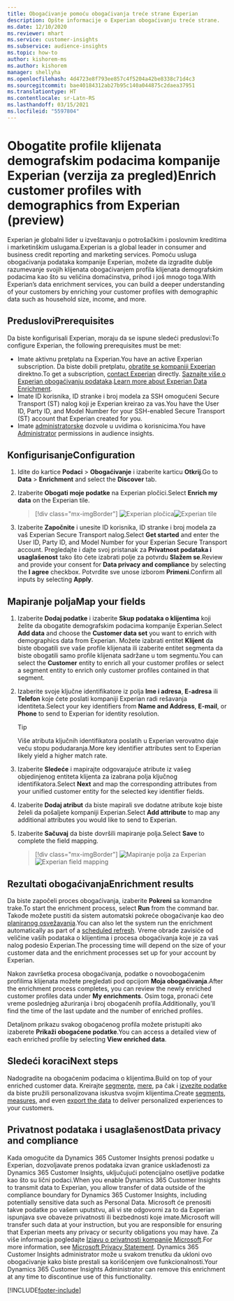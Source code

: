 ```yaml
---
title: Obogaćivanje pomoću obogaćivanja treće strane Experian
description: Opšte informacije o Experian obogaćivanju treće strane.
ms.date: 12/10/2020
ms.reviewer: mhart
ms.service: customer-insights
ms.subservice: audience-insights
ms.topic: how-to
author: kishorem-ms
ms.author: kishorem
manager: shellyha
ms.openlocfilehash: 4d4723e8f793ee857c4f5204a42be8338c71d4c3
ms.sourcegitcommit: bae40184312ab27b95c140a044875c2daea37951
ms.translationtype: HT
ms.contentlocale: sr-Latn-RS
ms.lasthandoff: 03/15/2021
ms.locfileid: "5597804"
---
```

# <a name="enrich-customer-profiles-with-demographics-from-experian-preview"></a><span data-ttu-id="be546-103">Obogatite profile klijenata demografskim podacima kompanije Experian (verzija za pregled)</span><span class="sxs-lookup"><span data-stu-id="be546-103">Enrich customer profiles with demographics from Experian (preview)</span></span>

<span data-ttu-id="be546-104">Experian je globalni lider u izveštavanju o potrošačkim i poslovnim kreditima i marketinškim uslugama.</span><span class="sxs-lookup"><span data-stu-id="be546-104">Experian is a global leader in consumer and business credit reporting and marketing services.</span></span> <span data-ttu-id="be546-105">Pomoću usluga obogaćivanja podataka kompanije Experian, možete da izgradite dublje razumevanje svojih klijenata obogaćivanjem profila klijenata demografskim podacima kao što su veličina domaćinstva, prihod i još mnogo toga.</span><span class="sxs-lookup"><span data-stu-id="be546-105">With Experian’s data enrichment services, you can build a deeper understanding of your customers by enriching your customer profiles with demographic data such as household size, income, and more.</span></span>

## <a name="prerequisites"></a><span data-ttu-id="be546-106">Preduslovi</span><span class="sxs-lookup"><span data-stu-id="be546-106">Prerequisites</span></span>

<span data-ttu-id="be546-107">Da biste konfigurisali Experian, moraju da se ispune sledeći preduslovi:</span><span class="sxs-lookup"><span data-stu-id="be546-107">To configure Experian, the following prerequisites must be met:</span></span>

- <span data-ttu-id="be546-108">Imate aktivnu pretplatu na Experian.</span><span class="sxs-lookup"><span data-stu-id="be546-108">You have an active Experian subscription.</span></span> <span data-ttu-id="be546-109">Da biste dobili pretplatu, [obratite se kompaniji Experian](https://www.experian.com/marketing-services/contact) direktno.</span><span class="sxs-lookup"><span data-stu-id="be546-109">To get a subscription, [contact Experian](https://www.experian.com/marketing-services/contact) directly.</span></span> <span data-ttu-id="be546-110">[Saznajte više o Experian obogaćivanju podataka](https://www.experian.com/marketing-services/microsoft?cmpid=ems_web_mci_cdppage).</span><span class="sxs-lookup"><span data-stu-id="be546-110">[Learn more about Experian Data Enrichment](https://www.experian.com/marketing-services/microsoft?cmpid=ems_web_mci_cdppage).</span></span>
- <span data-ttu-id="be546-111">Imate ID korisnika, ID stranke i broj modela za SSH omogućeni Secure Transport (ST) nalog koji je Experian kreirao za vas.</span><span class="sxs-lookup"><span data-stu-id="be546-111">You have the User ID, Party ID, and Model Number for your SSH-enabled Secure Transport (ST) account that Experian created for you.</span></span>
- <span data-ttu-id="be546-112">Imate [administratorske](permissions.md#administrator) dozvole u uvidima o korisnicima.</span><span class="sxs-lookup"><span data-stu-id="be546-112">You have [Administrator](permissions.md#administrator) permissions in audience insights.</span></span>

## <a name="configuration"></a><span data-ttu-id="be546-113">Konfigurisanje</span><span class="sxs-lookup"><span data-stu-id="be546-113">Configuration</span></span>

1. <span data-ttu-id="be546-114">Idite do kartice **Podaci** > **Obogaćivanje** i izaberite karticu **Otkrij**.</span><span class="sxs-lookup"><span data-stu-id="be546-114">Go to **Data** > **Enrichment** and select the **Discover** tab.</span></span>

1. <span data-ttu-id="be546-115">Izaberite **Obogati moje podatke** na Experian pločici.</span><span class="sxs-lookup"><span data-stu-id="be546-115">Select **Enrich my data** on the Experian tile.</span></span>

   > [!div class="mx-imgBorder"]
   > <span data-ttu-id="be546-116">![Experian pločica](media/experian-tile.png "Experian pločica")</span><span class="sxs-lookup"><span data-stu-id="be546-116">![Experian tile](media/experian-tile.png "Experian tile")</span></span>

1. <span data-ttu-id="be546-117">Izaberite **Započnite** i unesite ID korisnika, ID stranke i broj modela za vaš Experian Secure Transport nalog.</span><span class="sxs-lookup"><span data-stu-id="be546-117">Select **Get started** and enter the User ID, Party ID, and Model Number for your Experian Secure Transport account.</span></span> <span data-ttu-id="be546-118">Pregledajte i dajte svoj pristanak za **Privatnost podataka i usaglašenost** tako što ćete izabrati polje za potvrdu **Slažem se**.</span><span class="sxs-lookup"><span data-stu-id="be546-118">Review and provide your consent for **Data privacy and compliance** by selecting the **I agree** checkbox.</span></span> <span data-ttu-id="be546-119">Potvrdite sve unose izborom **Primeni**.</span><span class="sxs-lookup"><span data-stu-id="be546-119">Confirm all inputs by selecting **Apply**.</span></span>

## <a name="map-your-fields"></a><span data-ttu-id="be546-120">Mapiranje polja</span><span class="sxs-lookup"><span data-stu-id="be546-120">Map your fields</span></span>

1.  <span data-ttu-id="be546-121">Izaberite **Dodaj podatke** i izaberite **Skup podataka o klijentima** koji želite da obogatite demografskim podacima kompanije Experian.</span><span class="sxs-lookup"><span data-stu-id="be546-121">Select **Add data** and choose the **Customer data set** you want to enrich with demographics data from Experian.</span></span> <span data-ttu-id="be546-122">Možete izabrati entitet **Klijent** da biste obogatili sve vaše profile klijenata ili izaberite entitet segmenta da biste obogatili samo profile klijenata sadržane u tom segmentu.</span><span class="sxs-lookup"><span data-stu-id="be546-122">You can select the **Customer** entity to enrich all your customer profiles or select a segment entity to enrich only customer profiles contained in that segment.</span></span>

1. <span data-ttu-id="be546-123">Izaberite svoje ključne identifikatore iz polja **Ime i adresa**, **E-adresa** ili **Telefon** koje ćete poslati kompaniji Experian radi rešavanja identiteta.</span><span class="sxs-lookup"><span data-stu-id="be546-123">Select your key identifiers from **Name and Address**, **E-mail**, or **Phone** to send to Experian for identity resolution.</span></span>

   > [!TIP]
   > <span data-ttu-id="be546-124">Više atributa ključnih identifikatora poslatih u Experian verovatno daje veću stopu podudaranja.</span><span class="sxs-lookup"><span data-stu-id="be546-124">More key identifier attributes sent to Experian likely yield a higher match rate.</span></span>

1. <span data-ttu-id="be546-125">Izaberite **Sledeće** i mapirajte odgovarajuće atribute iz vašeg objedinjenog entiteta klijenta za izabrana polja ključnog identifikatora.</span><span class="sxs-lookup"><span data-stu-id="be546-125">Select **Next** and map the corresponding attributes from your unified customer entity for the selected key identifier fields.</span></span>

1. <span data-ttu-id="be546-126">Izaberite **Dodaj atribut** da biste mapirali sve dodatne atribute koje biste želeli da pošaljete kompaniji Experian.</span><span class="sxs-lookup"><span data-stu-id="be546-126">Select **Add attribute** to map any additional attributes you would like to send to Experian.</span></span>

1.  <span data-ttu-id="be546-127">Izaberite **Sačuvaj** da biste dovršili mapiranje polja.</span><span class="sxs-lookup"><span data-stu-id="be546-127">Select **Save** to complete the field mapping.</span></span>

    > [!div class="mx-imgBorder"]
    > <span data-ttu-id="be546-128">![Mapiranje polja za Experian](media/experian-field-mapping.png "Mapiranje polja za Experian")</span><span class="sxs-lookup"><span data-stu-id="be546-128">![Experian field mapping](media/experian-field-mapping.png "Experian field mapping")</span></span>

## <a name="enrichment-results"></a><span data-ttu-id="be546-129">Rezultati obogaćivanja</span><span class="sxs-lookup"><span data-stu-id="be546-129">Enrichment results</span></span>

<span data-ttu-id="be546-130">Da biste započeli proces obogaćivanja, izaberite **Pokreni** sa komandne trake.</span><span class="sxs-lookup"><span data-stu-id="be546-130">To start the enrichment process, select **Run** from the command bar.</span></span> <span data-ttu-id="be546-131">Takođe možete pustiti da sistem automatski pokreće obogaćivanje kao deo [planiranog osvežavanja](system.md#schedule-tab).</span><span class="sxs-lookup"><span data-stu-id="be546-131">You can also let the system run the enrichment automatically as part of a [scheduled refresh](system.md#schedule-tab).</span></span> <span data-ttu-id="be546-132">Vreme obrade zavisiće od veličine vaših podataka o klijentima i procesa obogaćivanja koje je za vaš nalog podesio Experian.</span><span class="sxs-lookup"><span data-stu-id="be546-132">The processing time will depend on the size of your customer data and the enrichment processes set up for your account by Experian.</span></span>

<span data-ttu-id="be546-133">Nakon završetka procesa obogaćivanja, podatke o novoobogaćenim profilima klijenata možete pregledati pod opcijom **Moja obogaćivanja**.</span><span class="sxs-lookup"><span data-stu-id="be546-133">After the enrichment process completes, you can review the newly enriched customer profiles data under **My enrichments**.</span></span> <span data-ttu-id="be546-134">Osim toga, pronaći ćete vreme poslednjeg ažuriranja i broj obogaćenih profila.</span><span class="sxs-lookup"><span data-stu-id="be546-134">Additionally, you'll find the time of the last update and the number of enriched profiles.</span></span>

<span data-ttu-id="be546-135">Detaljnom prikazu svakog obogaćenog profila možete pristupiti ako izaberete **Prikaži obogaćene podatke**.</span><span class="sxs-lookup"><span data-stu-id="be546-135">You can access a detailed view of each enriched profile by selecting **View enriched data**.</span></span>

## <a name="next-steps"></a><span data-ttu-id="be546-136">Sledeći koraci</span><span class="sxs-lookup"><span data-stu-id="be546-136">Next steps</span></span>

<span data-ttu-id="be546-137">Nadogradite na obogaćenim podacima o klijentima.</span><span class="sxs-lookup"><span data-stu-id="be546-137">Build on top of your enriched customer data.</span></span> <span data-ttu-id="be546-138">Kreirajte [segmente](segments.md), [mere](measures.md), pa čak i [izvezite podatke](export-destinations.md) da biste pružili personalizovana iskustva svojim klijentima.</span><span class="sxs-lookup"><span data-stu-id="be546-138">Create [segments](segments.md), [measures](measures.md), and even [export the data](export-destinations.md) to deliver personalized experiences to your customers.</span></span>

## <a name="data-privacy-and-compliance"></a><span data-ttu-id="be546-139">Privatnost podataka i usaglašenost</span><span class="sxs-lookup"><span data-stu-id="be546-139">Data privacy and compliance</span></span>

<span data-ttu-id="be546-140">Kada omogućite da Dynamics 365 Customer Insights prenosi podatke u Experian, dozvoljavate prenos podataka izvan granice usklađenosti za Dynamics 365 Customer Insights, uključujući potencijalno osetljive podatke kao što su lični podaci.</span><span class="sxs-lookup"><span data-stu-id="be546-140">When you enable Dynamics 365 Customer Insights to transmit data to Experian, you allow transfer of data outside of the compliance boundary for Dynamics 365 Customer Insights, including potentially sensitive data such as Personal Data.</span></span> <span data-ttu-id="be546-141">Microsoft će prenositi takve podatke po vašem uputstvu, ali vi ste odgovorni za to da Experian ispunjava sve obaveze privatnosti ili bezbednosti koje imate.</span><span class="sxs-lookup"><span data-stu-id="be546-141">Microsoft will transfer such data at your instruction, but you are responsible for ensuring that Experian meets any privacy or security obligations you may have.</span></span> <span data-ttu-id="be546-142">Za više informacija pogledajte [Izjavu o privatnosti kompanije Microsoft](https://go.microsoft.com/fwlink/?linkid=396732).</span><span class="sxs-lookup"><span data-stu-id="be546-142">For more information, see [Microsoft Privacy Statement](https://go.microsoft.com/fwlink/?linkid=396732).</span></span>
<span data-ttu-id="be546-143">Dynamics 365 Customer Insights administrator može u svakom trenutku da ukloni ovo obogaćivanje kako biste prestali sa korišćenjem ove funkcionalnosti.</span><span class="sxs-lookup"><span data-stu-id="be546-143">Your Dynamics 365 Customer Insights Administrator can remove this enrichment at any time to discontinue use of this functionality.</span></span>


[!INCLUDE[footer-include](../includes/footer-banner.md)]